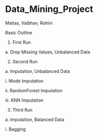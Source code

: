 # Data_Mining_Project

Matias, Vaibhav, Rohini

Basic Outline

1. First Run

a. Drop Missing Values, Unbalanced Data

2. Second Run

a. Imputation, Unbalanced Data

i. Mode Imputation

ii. RandomForest Imputation

iii. KNN Imputation

3. Third Run

a. Imputation, Balanced Data

i. Bagging
